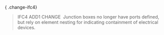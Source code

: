 { .change-ifc4}
> IFC4 ADD1 CHANGE&nbsp; Junction boxes no longer have ports defined, but rely on element nesting for indicating containment of electrical devices.